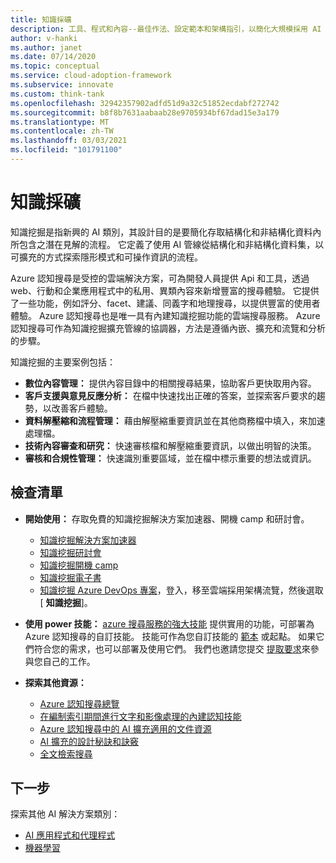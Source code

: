 ```yaml
---
title: 知識採礦
description: 工具、程式和內容--最佳作法、設定範本和架構指引，以簡化大規模採用 AI 和雲端原生實務的過程。
author: v-hanki
ms.author: janet
ms.date: 07/14/2020
ms.topic: conceptual
ms.service: cloud-adoption-framework
ms.subservice: innovate
ms.custom: think-tank
ms.openlocfilehash: 32942357902adfd51d9a32c51852ecdabf272742
ms.sourcegitcommit: b8f8b7631aabaab28e9705934bf67dad15e3a179
ms.translationtype: MT
ms.contentlocale: zh-TW
ms.lasthandoff: 03/03/2021
ms.locfileid: "101791100"
---
```

# <a name="knowledge-mining"></a>知識採礦

知識挖掘是指新興的 AI 類別，其設計目的是要簡化存取結構化和非結構化資料內所包含之潛在見解的流程。 它定義了使用 AI 管線從結構化和非結構化資料集，以可擴充的方式探索隱形模式和可操作資訊的流程。

Azure 認知搜尋是受控的雲端解決方案，可為開發人員提供 Api 和工具，透過 web、行動和企業應用程式中的私用、異類內容來新增豐富的搜尋體驗。 它提供了一些功能，例如評分、facet、建議、同義字和地理搜尋，以提供豐富的使用者體驗。 Azure 認知搜尋也是唯一具有內建知識挖掘功能的雲端搜尋服務。 Azure 認知搜尋可作為知識挖掘擴充管線的協調器，方法是遵循內嵌、擴充和流覽和分析的步驟。

知識挖掘的主要案例包括：

- **數位內容管理：** 提供內容目錄中的相關搜尋結果，協助客戶更快取用內容。
- **客戶支援與意見反應分析：** 在檔中快速找出正確的答案，並探索客戶要求的趨勢，以改善客戶體驗。
- **資料解壓縮和流程管理：** 藉由解壓縮重要資訊並在其他商務檔中填入，來加速處理檔。
- **技術內容審查和研究：** 快速審核檔和解壓縮重要資訊，以做出明智的決策。
- **審核和合規性管理：** 快速識別重要區域，並在檔中標示重要的想法或資訊。

## <a name="checklist"></a>檢查清單

- **開始使用：** 存取免費的知識挖掘解決方案加速器、開機 camp 和研討會。

  - [知識挖掘解決方案加速器](https://github.com/Azure-Samples/azure-search-knowledge-mining)
  - [知識挖掘研討會](https://github.com/Azure-Samples/azure-search-knowledge-mining/tree/main/workshops)
  - [知識挖掘開機 camp](https://github.com/MicrosoftLearning/LearnAI-KnowledgeMiningBootcamp)
  - [知識挖掘電子書](https://azure.microsoft.com/resources/a-developers-guide-to-building-ai-driven-knowledge-mining-solutions/)
  - [知識挖掘 Azure DevOps 專案](https://azuredevopsdemogenerator.azurewebsites.net/?name=kmine)，登入，移至雲端採用架構流覽，然後選取 [ **知識挖掘**]。

- **使用 power 技能：** [azure 搜尋服務的強大技能](https://github.com/Azure-Samples/azure-search-power-skills) 提供實用的功能，可部署為 Azure 認知搜尋的自訂技能。 技能可作為您自訂技能的 [範本](https://github.com/Azure-Samples/azure-search-power-skills/blob/main/Template/HelloWorld/README.md) 或起點。 如果它們符合您的需求，也可以部署及使用它們。 我們也邀請您提交 [提取要求](https://github.com/Azure-Samples/azure-search-power-skills/compare)來參與您自己的工作。

- **探索其他資源：**

  - [Azure 認知搜尋總覽](/azure/search/search-what-is-azure-search)
  - [在編制索引期間進行文字和影像處理的內建認知技能](/azure/search/cognitive-search-predefined-skills)
  - [Azure 認知搜尋中的 AI 擴充適用的文件資源](/azure/search/cognitive-search-resources-documentation)
  - [AI 擴充的設計秘訣和訣竅](/azure/search/cognitive-search-concept-troubleshooting)
  - [全文檢索搜尋](/azure/search/search-lucene-query-architecture)

## <a name="next-steps"></a>下一步

探索其他 AI 解決方案類別：

- [AI 應用程式和代理程式](./ai-applications.md)
- [機器學習](./machine-learning.md)
